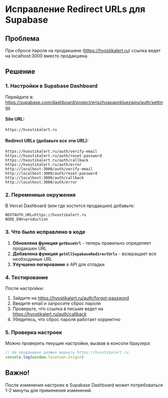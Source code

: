 # Исправление Redirect URLs для Supabase

## Проблема
При сбросе пароля на продакшене (https://hvostikalert.ru) ссылка ведет на localhost:3000 вместо продакшена.

## Решение

### 1. Настройки в Supabase Dashboard

Перейдите в: https://supabase.com/dashboard/project/erjszhoaxapnkluezwpy/auth/settings

#### Site URL:
```
https://hvostikalert.ru
```

#### Redirect URLs (добавьте все эти URL):
```
https://hvostikalert.ru/auth/verify-email
https://hvostikalert.ru/auth/reset-password
https://hvostikalert.ru/auth/callback
https://hvostikalert.ru/auth/error
http://localhost:3000/auth/verify-email
http://localhost:3000/auth/reset-password
http://localhost:3000/auth/callback
http://localhost:3000/auth/error
```

### 2. Переменные окружения

В Vercel Dashboard (или где хостится продакшен) добавьте:
```
NEXTAUTH_URL=https://hvostikalert.ru
NODE_ENV=production
```

### 3. Что было исправлено в коде

1. **Обновлена функция `getBaseUrl`** - теперь правильно определяет продакшен URL
2. **Добавлена функция `getAllSupabaseRedirectUrls`** - возвращает все необходимые URL
3. **Улучшено логирование** в API для отладки

### 4. Тестирование

После настройки:
1. Зайдите на https://hvostikalert.ru/auth/forgot-password
2. Введите email и запросите сброс пароля
3. Проверьте, что ссылка в письме ведет на https://hvostikalert.ru/auth/callback
4. Убедитесь, что сброс пароля работает корректно

### 5. Проверка настроек

Можно проверить текущие настройки, вызвав в консоли браузера:
```javascript
// На продакшене должно вернуть https://hvostikalert.ru
console.log(window.location.origin)
```

## Важно!

После изменения настроек в Supabase Dashboard может потребоваться 1-2 минуты для применения изменений.

